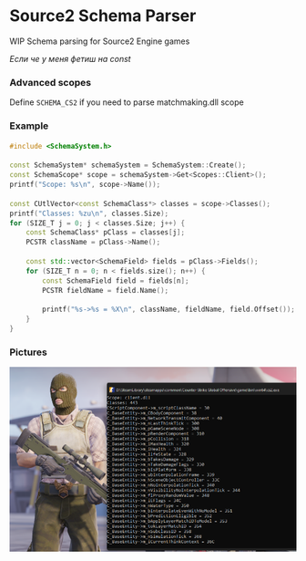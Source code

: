 # Source2 Schema Parser
WIP Schema parsing for Source2 Engine games

_Если че у меня фетиш на const_

### Advanced scopes
Define `SCHEMA_CS2` if you need to parse matchmaking.dll scope

### Example
```cpp
#include <SchemaSystem.h>

const SchemaSystem* schemaSystem = SchemaSystem::Create();
const SchemaScope* scope = schemaSystem->Get<Scopes::Client>();
printf("Scope: %s\n", scope->Name());

const CUtlVector<const SchemaClass*> classes = scope->Classes();
printf("Classes: %zu\n", classes.Size);
for (SIZE_T j = 0; j < classes.Size; j++) {
    const SchemaClass* pClass = classes[j];
    PCSTR className = pClass->Name();

    const std::vector<SchemaField> fields = pClass->Fields();
    for (SIZE_T n = 0; n < fields.size(); n++) {
        const SchemaField field = fields[n];
        PCSTR fieldName = field.Name();

        printf("%s->%s = %X\n", className, fieldName, field.Offset());
    }
}
```

### Pictures
![](assets/img.png)
